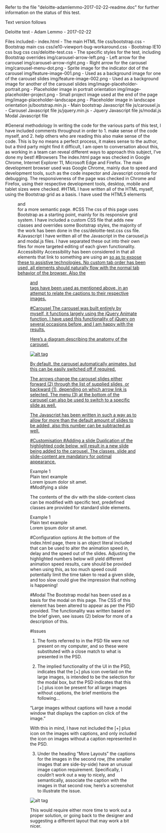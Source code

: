 Refer to the file "deloitte-adamlemmo-2017-02-22-readme.doc" for further information on the status of this test.

Text version follows

Deloitte test  - Adam Lemmo  - 2017-02-22

Files included:- 
index.html 	- The main HTML file
css/bootstrap.css -	Bootstrap main css
css/ie10-viewport-bug-workaround.css -	Bootstrap IE10 css bug css
css/deloitte-test.css -	The specific styles for the test, including Bootstrap overrides
img/carousel-arrow-left.png -	Left arrow for the carousel
img/carousel-arrow-right.png  -	Right arrow for the carousel
img/carousel-menu-dot.png -	Sprite image for the indicator dot of the carousel
img/feature-image-001.png -	Used as a background image for one of the carousel slides
img/feature-image-002.png -	Used as a background image for another of the carousel slides
img/image-placeholder-portrait.png -	Placeholder image in portrait orientation
img/image-placeholder-project.png -	Small project image used at the end of the page
img/image-placeholder-landscape.png -	Placeholder image in landscape orientation
js/bootstrap.min.js	- Main bootstrap Javascript file
js/carousel.js	- Carousel Javascript file
js/jquery.min.js	- Jquery Javascript file
js/modal.js	Modal Javascript file

 
#General methodology
In writing the code for the various parts of this test, I have included comments throughout in order to 1. make sense of the code myself, and 2. help others who are reading this also make sense of the code. This is by no means a perfect process, it makes sense to the author, but a third party might find it difficult, I am open to conversation about this, as working in a team can reveal different ways to approach this subject, I’ve done my best!
#Browsers
The index.html page was checked in Google Chrome, Internet Explorer 11, Microsoft Edge and Firefox.
The main development browser used was Google Chrome, mainly due to speed and development tools, such as the code inspector and Javascript console for debugging.
The responsiveness of the page was checked in Chrome and Firefox, using their respective development tools, desktop, mobile and tablet sizes were checked.
#HTML
I have written all of the HTML myself, using the Bootstrap grid as a basis. I have used the HTML5 elements <figure> and <figcaption> for a more semantic page.
#CSS
The css of this page uses Bootstrap as a starting point, mainly for its responsive grid system. I have included a custom CSS file that adds new classes and overrides some Bootstrap styles, the majority of the work has been done in the css/deloitte-test.css css file.
#Javascript
I have written all of the Javascript in the carousel.js and modal.js files. I have separated these out into their own files for more targeted editing of each given functionality.
Accessibility
Accessibility has been considered in that all elements that link to something are using an <a href=”#”> so as to expose these to assistive technologies. No custom tab order has been used, all elements should naturally flow with the normal tab behavior of the browser. Also the <figure> and <figcaption> tags have been used as mentioned above, in an attempt to relate the captions to their respective images.
 

#Carousel
The carousel was built entirely by myself, it functions largely using the jQuery Animate function. I have used this functionality of jQuery on several occasions before, and I am happy with the results.

Here’s a diagram describing the anatomy of the carousel.

![alt tag](http://adamlemmo.com/deloitte-test/readme-img/carousel-anatomy.png)

By default, the carousel automatically animates, but this can be easily switched off if required.

The arrows change the carousel slides either forward (2) through the list of supplied slides, or backward (1), depending on which arrow link is selected. The menu (3) at the bottom of the carousel can also be used to switch to a specific slide as well. 

The Javascript has been written in such a way as to allow for more than the default amount of slides to be added, also this number can be subtracted as well.

#Customisation
#Adding a slide
Duplication of the highlighted code below, will result in a new slide being added to the carousel. The classes, slide and slide-content are mandatory for optimal appearance.

<!-- carousel -->
<div class="container carousel">
 <div id="carousel">
  <a href="#" class="carousel-arrow carousel-arrow-left"></a>
  <div id="carousel-slides">
  <div class="slide"> 
    <div class="slide-content">
     <div class="slider-header1-text text-center">Example 1</div>
    </div>
  </div>
  <div class="slide"> 
   <div class="slide-content">
    <div class="slider-header1-text">Plain text example</div>
    <div class="slide-text">Lorem ipsum dolor sit amet.</div>
   </div>
  </div>
  </div>
  <a href="#" class="carousel-arrow carousel-arrow-right"></a>
 </div>
</div>
#Modifying a slide

The contents of the div with the slide-content class can be modified with specific text, predefined classes are provided for standard slide elements.
<!-- carousel -->
<div class="container carousel">
 <div id="carousel">
  <a href="#" class="carousel-arrow carousel-arrow-left"></a>
  <div id="carousel-slides">
  <div class="slide"> 
    <div class="slide-content">
     <div class="slider-header1-text text-center">Example 1</div>
    </div>
  </div>
  <div class="slide"> 
   <div class="slide-content">
    <div class="slider-header1-text">Plain text example</div>
    <div class="slide-text">Lorem ipsum dolor sit amet.</div>
   </div>
  </div>
  </div>
  <a href="#" class="carousel-arrow carousel-arrow-right"></a>
 </div>
</div>

#Configuration options
At the bottom of the index.html page, there is an object literal included that can be used to alter the animation speed in, delay and the speed out of the slides. Adjusting the highlighted numbers below will yield different animation speed results, care should be provided when using this, as too much speed could potentially limit the time taken to read a given slide, and too slow could give the impression that nothing is happening!
<script language="javascript" type="text/javascript">
 var sliderCustomiser = {
  speedIn:.5,
  delay:5,
  speedOut:.25
 };
</script>

#Modal
The Bootstrap modal has been used as a basis for the modal on this page. The CSS of this element has been altered to appear as per the PSD provided. The functionality was written based on the brief given, see issues (2) below for more of a description of this.
 
#Issues
1.	The fonts referred to in the PSD file were not present on my computer, and so these were substituted with a close match to what is presented in the PSD.

2.	The implied functionality of the UI in the PSD, indicates that the [+] plus icon overlaid on the large images, is intended to be the selection for the modal box, but the PSD indicates that this [+] plus icon be present for all large images without captions, the brief mentions the following…

“Large images without captions will have a modal window that displays the caption on click of the image.” 

With this in mind, I have not included the [+] plus icon on the images with captions, and only included the icon on images without a caption represented in the PSD.

3.	Under the heading “More Layouts” the captions for the images in the second row, (the smaller images that are side-by-side) have an unusual image caption requirement. Specifically, I couldn’t work out a way to nicely, and semantically, associate the caption with the images in that second row, here’s a screenshot to illustrate the issue.

![alt tag](http://adamlemmo.com/deloitte-test/readme-img/tricky-image-captions.png)

This would require either more time to work out a proper solution, or going back to the designer and suggesting a different layout that may work a bit nicer.



